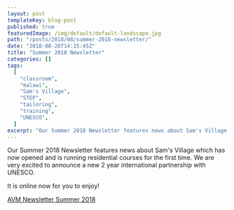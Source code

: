 ```yaml
---
layout: post
templateKey: blog-post
published: true
featuredImage: /img/default/default-landscape.jpg
path: "/posts/2018/08/summer-2018-newsletter/"
date: "2018-08-28T14:15:45Z"
title: "Summer 2018 Newsletter"
categories: []
tags:
  [
    "classroom",
    "malawi",
    "Sam's Village",
    "STEP",
    "tailoring",
    "training",
    "UNESCO",
  ]
excerpt: "Our Summer 2018 Newsletter features news about Sam's Village which has now opened and is running re..."
---
```


Our Summer 2018 Newsletter features news about Sam's Village which has now opened and is running residential courses for the first time. We are very excited to announce a new 2 year international partnership with UNESCO.

It is online now for you to enjoy!

[AVM Newsletter Summer 2018](https://f000.backblazeb2.com/file/avm-wp-uploads/2018/08/AVM-Newsletter-Summer-2018.pdf)
